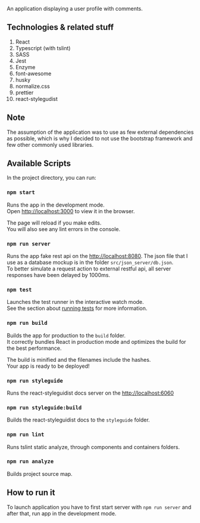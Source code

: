 An application displaying a user profile with comments.

## Technologies & related stuff

1. React
2. Typescript (with tslint)
3. SASS
4. Jest
5. Enzyme
6. font-awesome
7. husky
8. normalize.css
9. prettier
10. react-stylegudist

## Note
The assumption of the application was to use as few external dependencies as possible, which is why I decided to not use the bootstrap framework and few other commonly used libraries.

## Available Scripts

In the project directory, you can run:

### `npm start`

Runs the app in the development mode.<br>
Open [http://localhost:3000](http://localhost:3000) to view it in the browser.

The page will reload if you make edits.<br>
You will also see any lint errors in the console.

### `npm run server`

Runs the app fake rest api on the [http://localhost:8080](http://localhost:8080). The json file that I use as a database mockup is in the folder `src/json_server/db.json`.</br>
To better simulate a request action to external restful api, all server responses have been delayed by 1000ms.

### `npm test`

Launches the test runner in the interactive watch mode.<br>
See the section about [running tests](https://facebook.github.io/create-react-app/docs/running-tests) for more information.

### `npm run build`

Builds the app for production to the `build` folder.<br>
It correctly bundles React in production mode and optimizes the build for the best performance.

The build is minified and the filenames include the hashes.<br>
Your app is ready to be deployed!

### `npm run styleguide`

Runs the react-styleguidist docs server on the [http://localhost:6060](http://localhost:6060)

### `npm run styleguide:build`

Builds the react-styleguidist docs to the `styleguide` folder.

### `npm run lint`

Runs tslint static analyze, through components and containers folders.

### `npm run analyze`

Builds project source map.

## How to run it

To launch application you have to first start server with `npm run server` and after that, run app in the development mode.
